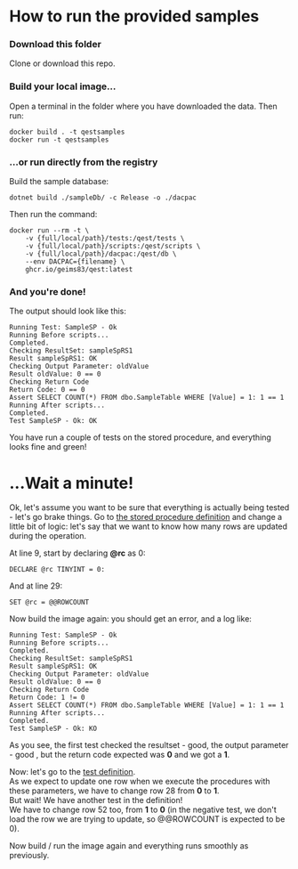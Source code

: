 # How to run the provided samples

### Download this folder
Clone or download this repo.

### Build your local image...
Open a terminal in the folder where you have downloaded the data. Then run:
```
docker build . -t qestsamples
docker run -t qestsamples
```
### ...or run directly from the registry
Build the sample database:
```
dotnet build ./sampleDb/ -c Release -o ./dacpac
```

Then run the command:
```
docker run --rm -t \
    -v {full/local/path}/tests:/qest/tests \
    -v {full/local/path}/scripts:/qest/scripts \
    -v {full/local/path}/dacpac:/qest/db \
    --env DACPAC={filename} \
    ghcr.io/geims83/qest:latest
``` 

### And you're done!
The output should look like this:
``` 
Running Test: SampleSP - Ok
Running Before scripts...
Completed.
Checking ResultSet: sampleSpRS1
Result sampleSpRS1: OK
Checking Output Parameter: oldValue
Result oldValue: 0 == 0
Checking Return Code
Return Code: 0 == 0
Assert SELECT COUNT(*) FROM dbo.SampleTable WHERE [Value] = 1: 1 == 1
Running After scripts...
Completed.
Test SampleSP - Ok: OK
``` 

You have run a couple of tests on the stored procedure, and everything looks fine and green!

# ...Wait a minute!
Ok, let's assume you want to be sure that everything is actually being tested - let's go brake things.
Go to [the stored procedure definition](sampleDb/dbo/Stored%20Procedures/SampleSP.sql) and change a little bit of logic: let's say that we want to know how many rows are updated during the operation.

At line 9, start by declaring **@rc** as 0:
```
DECLARE @rc TINYINT = 0:
```

And at line 29:
```
SET @rc = @@ROWCOUNT
```
Now build the image again: you should get an error, and a log like:
```
Running Test: SampleSP - Ok
Running Before scripts...
Completed.
Checking ResultSet: sampleSpRS1
Result sampleSpRS1: OK
Checking Output Parameter: oldValue
Result oldValue: 0 == 0
Checking Return Code
Return Code: 1 != 0
Assert SELECT COUNT(*) FROM dbo.SampleTable WHERE [Value] = 1: 1 == 1
Running After scripts...
Completed.
Test SampleSP - Ok: KO
```
As you see, the first test checked the resultset - good, the output parameter - good , but the return code expected was **0** and we got a **1**.

Now: let's go to the [test definition](tests/sampleSp.yml).<br>
As we expect to update one row when we execute the procedures with these parameters, we have to change row 28 from **0** to **1**.<br>
But wait! We have another test in the definition!<br>
We have to change row 52 too, from **1** to **0** (in the negative test, we don't load the row we are trying to update, so @@ROWCOUNT is expected to be 0).

Now build / run the image again and everything runs smoothly as previously.